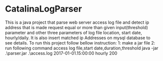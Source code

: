 # CatalinaLogParser
This is a java project that parse web server access log file and detect ip address that is made request equal or more than given input(threshold) parameter and other three parameters of log file location, start date, hourly/daily. It is also insert matched ip Addresses on mysql database to see details.
To run this project follow bellow instruction:
1: make a jar file
2: run following command
 access log file,start date,duration,threshold
java -jar .\parser.jar .\access.log 2017-01-01.15:00:00 hourly 200
